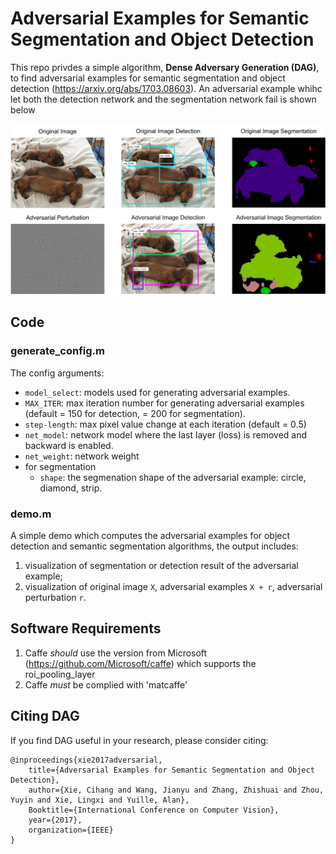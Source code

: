 #  Adversarial Examples for Semantic Segmentation and Object Detection 
This repo privdes a simple algorithm, **Dense Adversary Generation (DAG)**, to find adversarial examples for semantic segmentation and object detection (https://arxiv.org/abs/1703.08603). An adversarial example whihc let both the detection network and the segmentation network fail is shown below

![Demo Image](demo_image.png)



## Code

### generate_config.m

The config arguments:
- `model_select`: models used for generating adversarial examples.
- `MAX_ITER`: max iteration number for generating adversarial examples (default = 150 for detection, = 200 for segmentation).
- `step-length`: max pixel value change at each iteration (default = 0.5)
- `net_model`: network model where the last layer (loss) is removed and backward is enabled.
- `net_weight`: network weight
- for segmentation
  - `shape`: the segmenation shape of the adversarial example: circle, diamond, strip.
 
### demo.m

A simple demo which computes the adversarial examples for object detection and semantic segmentation algorithms, the output includes: 
1. visualization of segmentation or detection result of the adversarial example; 
2. visualization of original image `X`, adversarial examples `X + r`, adversarial perturbation `r`.



## Software Requirements

1. Caffe *should* use the version from Microsoft (https://github.com/Microsoft/caffe) which supports the roi_pooling_layer
2. Caffe *must* be complied with 'matcaffe'



## Citing DAG

If you find DAG useful in your research, please consider citing:

    @inproceedings{xie2017adversarial,
        title={Adversarial Examples for Semantic Segmentation and Object Detection},
        author={Xie, Cihang and Wang, Jianyu and Zhang, Zhishuai and Zhou, Yuyin and Xie, Lingxi and Yuille, Alan},
        Booktitle={International Conference on Computer Vision},
        year={2017},
        organization={IEEE}
    }
